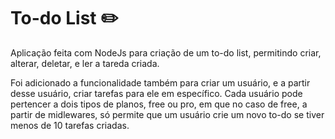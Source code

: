 # To-do List ✏️

Aplicação feita com NodeJs para criação de um to-do list, permitindo criar, alterar, deletar, e ler a tareda criada.

Foi adicionado a funcionalidade também para criar um usuário, e a partir desse usuário, criar tarefas para ele em específico.
Cada usuário pode pertencer a dois tipos de planos, free ou pro, em que no caso de free, a partir de midlewares, só permite que um usuário crie um novo to-do se tiver
menos de 10 tarefas criadas.
